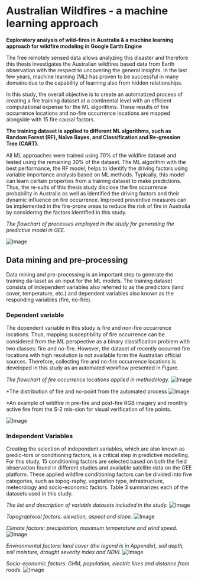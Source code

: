 # Australian Wildfires - a machine learning approach 

**Exploratory analysis of wild-fires in Australia & a machine learning approach 
for wildfire modeling in Google Earth Engine**

The free remotely sensed data allows analyzing this disaster and therefore this thesis investigates the Australian wildfires based data from Earth observation with the respect to uncovering the general insights. In the last few years, machine learning (ML) has proven to be successful in many domains due to the capability of learning also from hidden relationships. 

In this study, the overall objective is to create an automatized process of creating a fire training dataset at a continental level with an efficient computational expense for the ML algorithms. These results of fire occurrence locations and no-fire occurrence locations are mapped alongside with 15 fire causal factors. 

**The training dataset is applied to different ML algorithms, such as Random Forest (RF), Naïve Bayes, and Classification and Re-gression Tree (CART).**

All ML approaches were trained using 70% of the wildﬁre dataset and tested using the remaining 30% of the dataset. The ML algorithm with the best performance, the RF model, helps to identify the driving factors using variable importance analysis based on ML methods. Typically, this model can learn certain properties from a training dataset to make predictions. Thus, the re-sults of this thesis study disclose the fire occurrence probability in Australia as well as identified the driving factors and their dynamic influence on fire occurrence. Improved preventive measures can be implemented in the fire-prone areas to reduce the risk of fire in Australia by considering the factors identified in this study.	 

*The flowchart of processes employed in the study for generating the predictive model in GEE.*


![Image](https://github.com/sulova/AustraliaFires/blob/master/image/Cap_1.PNG)

## Data mining and pre-processing 
Data mining and pre-processing is an important step to generate the training da-taset as an input for the ML models. The training dataset consists of independent variables also referred to as the predictors (land cover, temperature, etc.) and dependent variables also known as the responding variables (fire, no-fire). 

### Dependent variable
The dependent variable in this study is fire and non-fire occurrence locations. Thus, mapping susceptibility of ﬁre occurrence can be considered from the ML perspective as a binary classiﬁcation problem with two classes: fire and no-ﬁre. However, the dataset of recently occurred fire locations with high resolution is not available form the Australian official sources. Therefore, collecting fire and no-fire occurrence locations is developed in this study as an automated workflow presented in Figure.

*The flowchart of ﬁre occurrence locations applied in methodology.*
![Image](https://github.com/sulova/AustraliaFires/blob/master/image/Cap_2.PNG)

*The distribution of fire and no-point from the automated process
![Image](https://github.com/sulova/AustraliaFires/blob/master/image/Cap_7.PNG)

*An example of wildfire in pre-fire and post-fire RGB imagery and monthly active fire from the S-2 mis-sion for visual verification of fire points.

![Image](https://github.com/sulova/AustraliaFires/blob/master/image/Cap_11.PNG)

### Independent Variables	
Creating the selection of independent variables, which are also known as predic-tors or conditioning factors,  is a critical step in predictive modelling. For this study, 15 conditioning factors are selected based on both the field observation found in different studies and available satellite data on the GEE platform. These applied wildﬁre conditioning factors can be divided into five categories, such as topog-raphy, vegetation type, infrastructure, meteorology and socio-economic factors. Table 3 summarizes each of the datasets used in this study.

*The list and description of variable datasets included in the study.*
![Image](https://github.com/sulova/AustraliaFires/blob/master/image/Cap_3.PNG)

*Topographical factors: elevation, aspect and slope.*
![Image](https://github.com/sulova/AustraliaFires/blob/master/image/Cap_4.PNG)

*Climate factors: precipitation, maximum temperature and wind speed.*
![Image](https://github.com/sulova/AustraliaFires/blob/master/image/Cap_5.PNG)

*Environmental factors: land cover (the legend is in Appendix), soil depth, soil moisture, 
drought severity index and NDVI.*
![Image](https://github.com/sulova/AustraliaFires/blob/master/image/Cap_6.PNG)

*Socio-economic factors: GHM, population, electric lines and distance from roads.*
![Image](https://github.com/sulova/AustraliaFires/blob/master/image/Cap_66.PNG)
